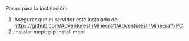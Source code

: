 Pasos para la instalación:

1. Asegurar que el servidor esté instalado de: https://github.com/AdventuresInMinecraft/AdventuresInMinecraft-PC
2. instalar mcpi: pip install mcpi
